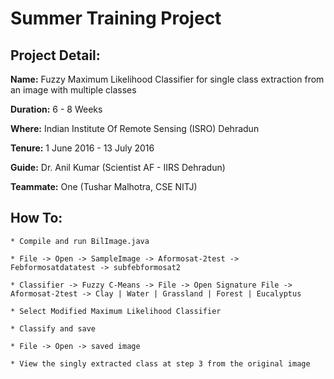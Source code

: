 # Summer Training Project

## Project Detail:

**Name:**      Fuzzy Maximum Likelihood Classifier for single class extraction from an image with multiple classes

**Duration:**  6 - 8 Weeks

**Where:**     Indian Institute Of Remote Sensing (ISRO) Dehradun

**Tenure:**    1 June 2016 - 13 July 2016

**Guide:**     Dr. Anil Kumar (Scientist AF - IIRS Dehradun)

**Teammate:**  One (Tushar Malhotra, CSE NITJ)



## How To: ##
```
* Compile and run BilImage.java

* File -> Open -> SampleImage -> Aformosat-2test -> Febformosatdatatest -> subfebformosat2

* Classifier -> Fuzzy C-Means -> File -> Open Signature File -> Aformosat-2test -> Clay | Water | Grassland | Forest | Eucalyptus

* Select Modified Maximum Likelihood Classifier 

* Classify and save 

* File -> Open -> saved image

* View the singly extracted class at step 3 from the original image
```

